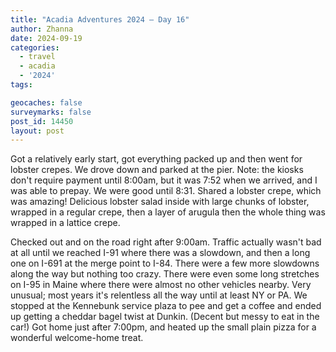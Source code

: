 ```yaml
---
title: "Acadia Adventures 2024 – Day 16"
author: Zhanna
date: 2024-09-19
categories: 
  - travel
  - acadia
  - '2024'
tags:

geocaches: false
surveymarks: false
post_id: 14450
layout: post
---
```


Got a relatively early start, got everything packed up and then went for lobster crepes. We drove down and parked at the pier. Note: the kiosks don't require payment until 8:00am, but it was 7:52 when we arrived, and I was able to prepay. We were good until 8:31. Shared a lobster crepe, which was amazing! Delicious lobster salad inside with large chunks of lobster, wrapped in a regular crepe, then a layer of arugula then the whole thing was wrapped in a lattice crepe. 

Checked out and on the road right after 9:00am. Traffic actually wasn't bad at all until we reached I-91 where there was a slowdown, and then a long one on I-691 at the merge point to I-84. There were a few more slowdowns along the way but nothing too crazy. There were even some long stretches on I-95 in Maine where there were almost no other vehicles nearby. Very unusual; most years it's relentless all the way until at least NY or PA. We stopped at the Kennebunk service plaza to pee and get a coffee and ended up getting a cheddar bagel twist at Dunkin. (Decent but messy to eat in the car!) Got home just after 7:00pm, and heated up the small plain pizza for a wonderful welcome-home treat.